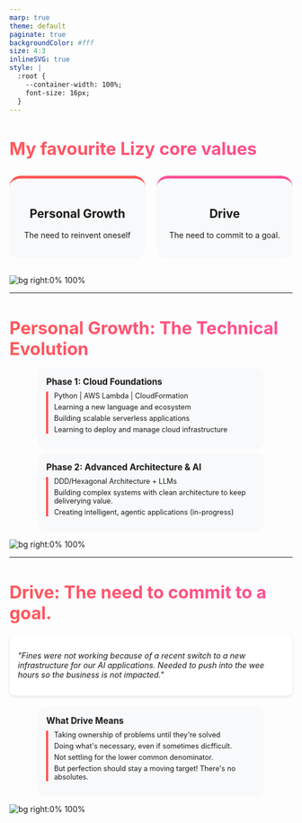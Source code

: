 ```yaml
---
marp: true
theme: default
paginate: true
backgroundColor: #fff
size: 4:3
inlineSVG: true
style: |
  :root {
    --container-width: 100%;
    font-size: 16px;
  }
---
```


<style>
section {
  font-family: 'Montserrat', 'Segoe UI', sans-serif;
  padding: 25px;
  background-color: #ffffff;
  color: #333333;
  box-sizing: border-box;
  overflow: hidden;
  width: 100%;
  display: block;
  position: relative;
}

h1 {
  background: linear-gradient(90deg, #FF5757 0%, #FF4E97 100%);
  -webkit-background-clip: text;
  -webkit-text-fill-color: transparent;
  background-clip: text;
  font-size: 2.2em;
  width: 100%;
  margin-bottom: 0.5em;
}

.journey-item {
  margin-bottom: 12px;
  border-left: 4px solid #FF5757;
  padding-left: 10px;
  width: 100%;
  box-sizing: border-box;
  overflow-wrap: break-word;
  text-align: left;
}

.journey-item p {
  margin: 5px 0;
  font-size: 0.9em;
}

.highlight {
  background: linear-gradient(90deg, #FF5757 0%, #FF4E97 100%);
  -webkit-background-clip: text;
  -webkit-text-fill-color: transparent;
  background-clip: text;
  font-weight: bold;
}

.value-card {
  text-align: center;
  width: 48%;
  max-width: 48%;
  padding: 20px;
  background-color: #f8f9fa;
  border-radius: 20px;
  border-top: 5px solid;
  box-sizing: border-box;
  margin-bottom: 15px;
}

.value-card:nth-child(1) {
  border-top-color: #FF5757;
}

.value-card:nth-child(2) {
  border-top-color: #FF4E97;
}

.flex-container {
  display: flex;
  justify-content: space-between;
  margin-top: 30px;
  flex-wrap: wrap;
  width: 100%;
  max-width: 100%;
  gap: 15px;
}

.phase {
  background-color: #f8f9fa;
  border-radius: 15px;
  padding: 15px;
  margin: 8px auto;
  width: 80%;
  max-width: 600px;
  box-sizing: border-box;
  overflow: hidden;
}

.phase h3 {
  font-size: 1.1em;
  margin-top: 0;
  margin-bottom: 8px;
}

.story {
  font-style: italic;
  margin: 20px auto;
  padding: 15px;
  background-color: #fff;
  border-radius: 10px;
  box-shadow: 0 2px 5px rgba(0,0,0,0.1);
  width: 80%;
  max-width: 600px;
  box-sizing: border-box;
  overflow-wrap: break-word;
}

.story.full-width {
  width: 100%;
  max-width: 100%;
}
</style>

# My favourite Lizy core values

<div class="flex-container">
  <div class="value-card">
    <h2>Personal Growth</h2>
    <p>The need to reinvent oneself</p>
  </div>
  <div class="value-card">
    <h2>Drive</h2>
    <p>The need to commit to a goal.</p>
  </div>
</div>

![bg right:0% 100%](https://via.placeholder.com/500x300/FF5757/ffffff?text=)

---

# Personal Growth: The Technical Evolution

<div class="phase">
  <h3>Phase 1: Cloud Foundations</h3>
  <div class="journey-item">
    <p>Python | AWS Lambda | CloudFormation</p>
    <p>Learning a new language and ecosystem</p>
    <p>Building scalable serverless applications</p>
    <p>Learning to deploy and manage cloud infrastructure</p>
  </div>
</div>

<div class="phase">
  <h3>Phase 2: Advanced Architecture & AI</h3>
  <div class="journey-item">
    <p>DDD/Hexagonal Architecture + LLMs</p>
    <p>Building complex systems with clean architecture to keep deliverying value.</p>
    <p>Creating intelligent, agentic applications (in-progress)</p>
  </div>
</div>

![bg right:0% 100%](https://via.placeholder.com/500x300/FF5757/ffffff?text=)

---

# Drive: The need to commit to a goal.

<div class="story full-width">
  <p>"Fines were not working because of a recent switch to a new infrastructure for our AI applications. Needed to push into the wee hours
  so the business is not impacted."</p>
</div>

<div class="phase">
  <h3>What Drive Means</h3>
  <div class="journey-item">
    <p>Taking ownership of problems until they're solved</p>
    <p>Doing what's necessary, even if sometimes dicfficult.</p>
    <p>Not settling for the lower common denominator.</p>
    <p>But perfection should stay a moving target! There's no absolutes.</p>
  </div>
</div>

![bg right:0% 100%](https://via.placeholder.com/500x300/FF4E97/ffffff?text=)
